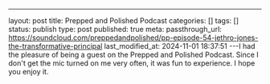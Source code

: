 ---
layout: post
title: Prepped and Polished Podcast
categories: []
tags: []
status: publish
type: post
published: true
meta:
  passthrough_url: https://soundcloud.com/preppedandpolished/pp-episode-54-jethro-jones-the-transformative-principal
last_modified_at: 2024-11-01 18:37:51
---I had the pleasure of being a guest on the Prepped and Polished Podcast. Since I don't get the mic turned on me very often, it was fun to experience. I hope you enjoy it.
